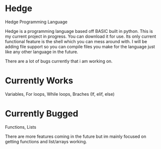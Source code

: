 # Hedge
Hedge Programming Language

Hedge is a programming language based off BASIC built in python.
This is my current project in progress. You can download it for use.
Its only current functional feature is the shell which you can mess around with.
I will be adding file support so you can compile files you make for the language
just like any other language in the future.

There are a lot of bugs currently that i am working on.

# Currently Works
Variables,
For loops,
While loops,
Braches (If, elif, else)

# Currently Bugged
Functions,
Lists

There are more features coming in the future but im mainly focused on getting functions and list/arrays
working.
